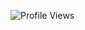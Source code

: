 <p align="left"> <img src="https://komarev.com/ghpvc/?username=Azlxy" alt="Profile Views" /> </p>

<!--
- [ ] test
- [x] test
-->
